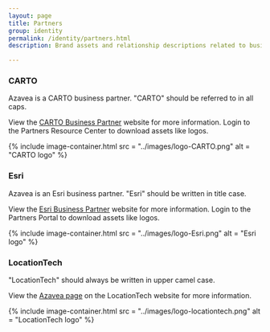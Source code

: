 ```yaml
---
layout: page
title: Partners
group: identity
permalink: /identity/partners.html
description: Brand assets and relationship descriptions related to business partners.

---
```


### CARTO
Azavea is a CARTO business partner. "CARTO" should be referred to in all caps.

View the [CARTO Business Partner](https://carto.com/partners/) website for more information. Login to the Partners Resource Center to download assets like logos.

{% include image-container.html
  src =  "../images/logo-CARTO.png"
  alt =  "CARTO logo"
%}

### Esri
Azavea is an Esri business partner. "Esri" should be written in title case.

View the [Esri Business Partner](http://www.esri.com/partners) website for more information. Login to the Partners Portal to download assets like logos.

{% include image-container.html
  src =  "../images/logo-Esri.png"
  alt =  "Esri logo"
%}

### LocationTech
"LocationTech" should always be written in upper camel case.

View the [Azavea page](https://www.locationtech.org/content/azavea) on the LocationTech website for more information.

{% include image-container.html
  src =  "../images/logo-locationtech.png"
  alt =  "LocationTech logo"
%}
